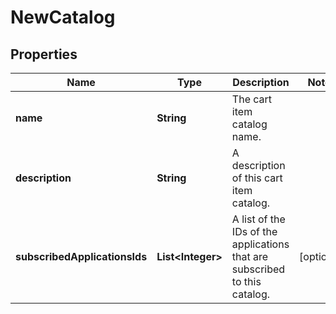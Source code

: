 

# NewCatalog

## Properties

Name | Type | Description | Notes
------------ | ------------- | ------------- | -------------
**name** | **String** | The cart item catalog name. | 
**description** | **String** | A description of this cart item catalog. | 
**subscribedApplicationsIds** | **List&lt;Integer&gt;** | A list of the IDs of the applications that are subscribed to this catalog. |  [optional]



